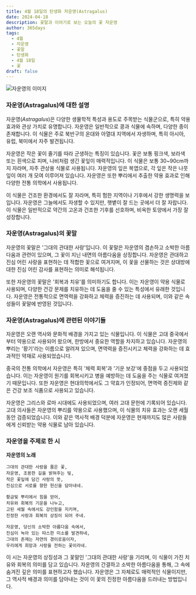 ```yaml
---
title: 4월 18일의 탄생화 자운영(Astragalus)
date: 2024-04-18
description: 꽃말과 이야기로 보는 오늘의 꽃 자운영
author: 365days
tags:
  - 4월
  - 자운영
  - 꽃말
  - 탄생화
  - 4월 18일
  - 꽃
draft: false
---
```



![자운영의 이미지](https://cdn.pixabay.com/photo/2020/05/31/17/13/astragalus-5243367_1280.jpg#center#center)


### 자운영(Astragalus)에 대한 설명

자운영(*Astragalus*)은 다양한 생물학적 특성과 용도로 주목받는 식물군으로, 특히 약용 효과와 관상 가치로 유명합니다. 자운영은 일반적으로 콩과 식물에 속하며, 다양한 종이 존재합니다. 이 식물은 주로 북반구의 온대와 아열대 지역에서 자생하며, 특히 아시아, 유럽, 북미에서 자주 발견됩니다.

자운영은 작은 꽃이 줄기를 따라 군생하는 특징이 있습니다. 꽃은 보통 핑크색, 보라색 또는 흰색으로 피며, 나비처럼 생긴 꽃잎이 매력적입니다. 이 식물은 보통 30~90cm까지 자라며, 자주 관상용 식물로 사용됩니다. 자운영의 잎은 복엽으로, 각 잎은 작은 나뭇잎이 여러 개 모여 이루어져 있습니다. 자운영은 또한 뿌리에서 추출한 약용 효과로 인해 다양한 전통 의학에서 사용됩니다.

이 식물은 건조한 환경에서도 잘 자라며, 특히 험한 지역이나 기후에서 강한 생명력을 보입니다. 자운영은 그늘에서도 자생할 수 있지만, 햇볕이 잘 드는 곳에서 더 잘 자랍니다. 이 식물은 일반적으로 약간의 고온과 건조한 기후를 선호하며, 비옥한 토양에서 가장 잘 성장합니다.

### 자운영(Astragalus)의 꽃말

자운영의 꽃말은 '그대의 관대한 사랑'입니다. 이 꽃말은 자운영의 겸손하고 소박한 아름다움과 관련이 있으며, 그 꽃이 지닌 내면의 아름다움을 상징합니다. 자운영은 관대하고 진심 어린 사랑을 표현하는 데 적합한 꽃으로 여겨지며, 이 꽃을 선물하는 것은 상대방에 대한 진심 어린 감사를 표현하는 의미로 해석됩니다.

또한 자운영의 꽃말은 '회복과 치유'를 의미하기도 합니다. 이는 자운영이 약용 식물로 사용되며, 다양한 건강 문제를 치유하는 데 도움을 줄 수 있는 특성에서 유래한 것입니다. 자운영은 전통적으로 면역력을 강화하고 체력을 증진하는 데 사용되며, 이와 같은 속성들이 꽃말에 반영된 것입니다.

### 자운영(Astragalus)에 관련된 이야기들

자운영은 오랜 역사와 문화적 배경을 가지고 있는 식물입니다. 이 식물은 고대 중국에서부터 약용으로 사용되어 왔으며, 한방에서 중요한 역할을 차지하고 있습니다. 자운영의 뿌리는 '황기'라는 이름으로 알려져 있으며, 면역력을 증진시키고 체력을 강화하는 데 효과적인 약재로 사용되었습니다.

중국의 전통 의학에서 자운영은 특히 '체력 회복'과 '기운 보강'에 중점을 두고 사용되었습니다. 이는 자운영이 원기를 회복시키고 병을 예방하는 데 도움을 주는 식물로 여겨졌기 때문입니다. 또한 자운영은 현대의학에서도 그 약효가 인정되어, 면역력 증진제와 같은 건강 보조 식품으로 사용되고 있습니다.

자운영은 그리스와 로마 시대에도 사용되었으며, 여러 고대 문헌에 기록되어 있습니다. 고대 의사들은 자운영의 뿌리를 약용으로 사용했으며, 이 식물의 치유 효과는 오랜 세월 동안 검증되었습니다. 이와 같은 역사적 배경 덕분에 자운영은 현재까지도 많은 사람들에게 신뢰받는 약용 식물로 남아 있습니다.

### 자운영을 주제로 한 시

**자운영의 노래**

```
그대의 관대한 사랑을 품은 꽃,  
자운영, 조용한 길을 밝혀주는 빛,  
작은 꽃잎에 담긴 사랑의 뜻,  
진심으로 서로를 향한 헌신을 담아내네.

황금빛 뿌리에서 힘을 얻어,  
치유와 회복의 기운을 나누고,  
고된 세월 속에서도 강인함을 지키며,  
진정한 사랑과 회복의 상징이 되어 주네.

자운영, 당신의 소박한 아름다움 속에서,  
진심이 녹아 있는 따스한 미소를 발견하네,  
그대의 존재는 자연의 경이로움이자,  
우리에게 희망과 사랑을 전하는 꽃이라네.
```

이 시는 자운영의 상징성과 그 꽃말인 '그대의 관대한 사랑'을 기리며, 이 식물이 가진 치유와 회복의 의미를 담고 있습니다. 자운영의 간결하고 소박한 아름다움을 통해, 그 속에 숨겨진 깊은 의미를 표현하고자 했습니다. 자운영은 그 자체로도 매력적인 식물이지만, 그 역사적 배경과 의미를 담아내는 것이 이 꽃의 진정한 아름다움을 드러내는 방법입니다.


